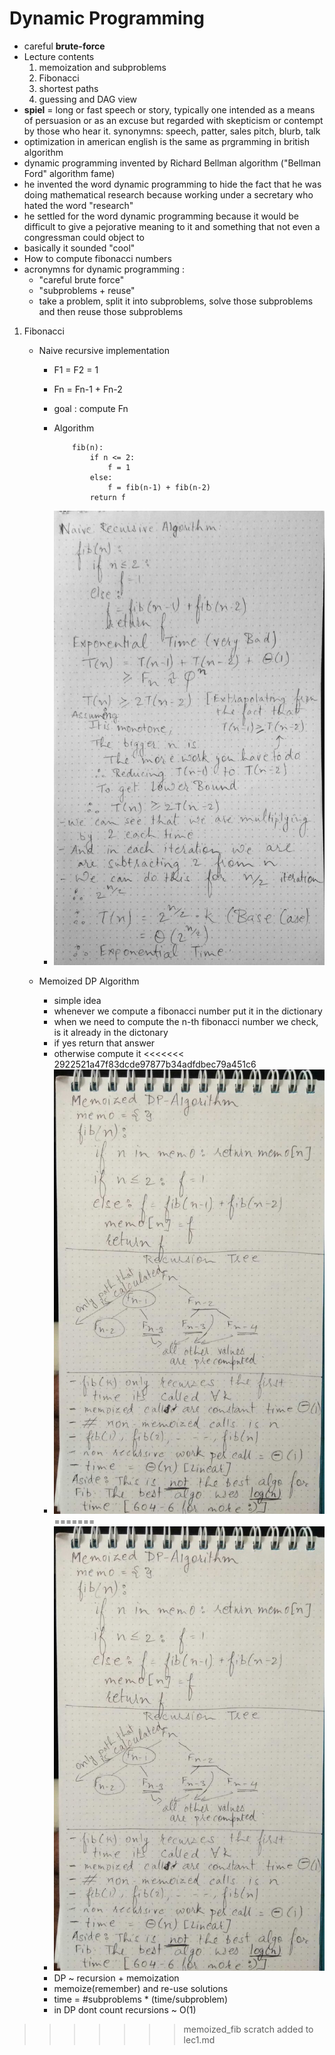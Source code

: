 # Dynamic Programming
- careful **brute-force**
- Lecture contents 
    1. memoization and subproblems
    2. Fibonacci
    3. shortest paths
    4. guessing and DAG view
- **spiel** = long or fast speech or story, typically one intended as a means of persuasion or as an excuse but regarded with skepticism or contempt by those who hear it.
synonymns: speech, patter, sales pitch, blurb, talk
- optimization in american english is the same as prgramming in british algorithm
- dynamic programming invented by Richard Bellman algorithm ("Bellman Ford" algorithm fame)
- he invented the word dynamic programming to hide the fact that he was doing mathematical research because working under a secretary who hated the word "research"
- he settled for the word dynamic programming because it would be difficult to give a pejorative meaning to it and something that not even a congressman could object to
- basically it sounded "cool"
- How to compute fibonacci numbers 
- acronymns for dynamic programming :
    - "careful brute force"
    - "subproblems + reuse"
    - take a problem, split it into subproblems, solve those subproblems and then reuse those subproblems
1. Fibonacci
    - Naive recursive implementation
        - F1 = F2 = 1
        - Fn = Fn-1 + Fn-2
        - goal : compute Fn
        - Algorithm

            ```
                fib(n):
                    if n <= 2:
                        f = 1
                    else:
                        f = fib(n-1) + fib(n-2)
                    return f
            ```
        - ![naive_recursive_time_complexity.jpeg](images/naive_recursive_time_complexity.jpeg)
        
    - Memoized DP Algorithm
        - simple idea
        - whenever we compute a fibonacci number put it in the dictionary
        - when we need to compute the n-th fibonacci number we check, is it already in the dictonary 
        - if yes return that answer
        - otherwise compute it
<<<<<<< 2922521a47f83dcde97877b34adfdbec79a451c6
        - ![memoized_fib.jpeg](images/memoized_fib.jpeg) 
=======
        - ![memoized_fib.jpeg](images/memoized_fib.jpeg) 
        - DP ~ recursion + memoization
        - memoize(remember) and re-use solutions
        - time = #subproblems * (time/subproblem)
        - in DP dont count recursions ~ O(1)
>>>>>>> memoized_fib scratch added to lec1.md
